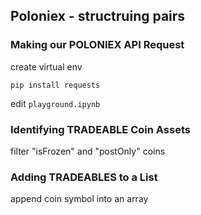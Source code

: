 ## Poloniex - structruing pairs

### Making our POLONIEX API Request

create virtual env

```shell
pip install requests
```

edit `playground.ipynb`

### Identifying TRADEABLE Coin Assets

filter "isFrozen" and "postOnly" coins

### Adding TRADEABLES to a List

append coin symbol into an array
